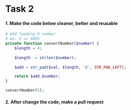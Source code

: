 # Task 2

#### 1. Make the code below cleaner, better and reusable

```php
# Add leading 0 number
# ex: 5 => 0005
private function convertNumber($number) {
    $length = 4;
    
    $length -= strlen($number);
    
    $add = str_pad($val, $length, '0', STR_PAD_LEFT);

    return $add.$number;
}

convertNumber(5);
```

#### 2. After change the code, make a pull request